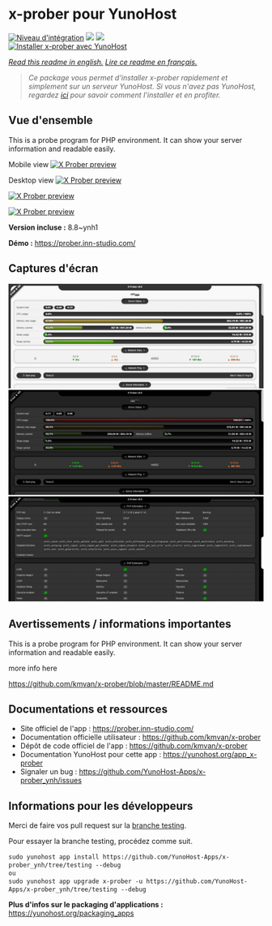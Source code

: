 # x-prober pour YunoHost

[![Niveau d'intégration](https://dash.yunohost.org/integration/x-prober.svg)](https://dash.yunohost.org/appci/app/x-prober) ![](https://ci-apps.yunohost.org/ci/badges/x-prober.status.svg) ![](https://ci-apps.yunohost.org/ci/badges/x-prober.maintain.svg)  
[![Installer x-prober avec YunoHost](https://install-app.yunohost.org/install-with-yunohost.svg)](https://install-app.yunohost.org/?app=x-prober)

*[Read this readme in english.](./README.md)*
*[Lire ce readme en français.](./README_fr.md)*

> *Ce package vous permet d'installer x-prober rapidement et simplement sur un serveur YunoHost.
Si vous n'avez pas YunoHost, regardez [ici](https://yunohost.org/#/install) pour savoir comment l'installer et en profiter.*

## Vue d'ensemble

This is a probe program for PHP environment. It can show your server information and readable easily.

Mobile view
[![X Prober preview](https://raw.githubusercontent.com/kmvan/x-prober/master/screenshots/preview.webp)](https://raw.githubusercontent.com/kmvan/x-prober/master/screenshots/preview.webp)

Desktop view
[![X Prober preview](screenshots/01.jpg)](screenshots/01.jpg)

[![X Prober preview](screenshots/02.jpg)](screenshots/02.jpg)

[![X Prober preview](screenshots/03.jpg)](screenshots/03.jpg)


**Version incluse :** 8.8~ynh1

**Démo :** https://prober.inn-studio.com/

## Captures d'écran

![](./doc/screenshots/03.jpg)
![](./doc/screenshots/01.jpg)
![](./doc/screenshots/02.jpg)

## Avertissements / informations importantes

This is a probe program for PHP environment. It can show your server information and readable easily.

more info here

https://github.com/kmvan/x-prober/blob/master/README.md

## Documentations et ressources

* Site officiel de l'app : https://prober.inn-studio.com/
* Documentation officielle utilisateur : https://github.com/kmvan/x-prober
* Dépôt de code officiel de l'app : https://github.com/kmvan/x-prober
* Documentation YunoHost pour cette app : https://yunohost.org/app_x-prober
* Signaler un bug : https://github.com/YunoHost-Apps/x-prober_ynh/issues

## Informations pour les développeurs

Merci de faire vos pull request sur la [branche testing](https://github.com/YunoHost-Apps/x-prober_ynh/tree/testing).

Pour essayer la branche testing, procédez comme suit.
```
sudo yunohost app install https://github.com/YunoHost-Apps/x-prober_ynh/tree/testing --debug
ou
sudo yunohost app upgrade x-prober -u https://github.com/YunoHost-Apps/x-prober_ynh/tree/testing --debug
```

**Plus d'infos sur le packaging d'applications :** https://yunohost.org/packaging_apps